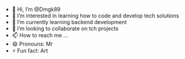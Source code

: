 - 👋 Hi, I’m @Dmgk89
- 👀 I’m interested in learning how to code and develop tech solutions
- 🌱 I’m currently learning backend development
- 💞️ I’m looking to collaborate on tch projects
- 📫 How to reach me ...
- 😄 Pronouns: Mr
- ⚡ Fun fact: Art 

<!---
Dmgk89/Dmgk89 is a ✨ special ✨ repository because its `README.md` (this file) appears on your GitHub profile.
You can click the Preview link to take a look at your changes.
--->
